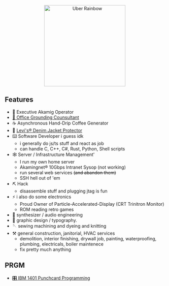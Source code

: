 <p align="center">
  <img style="width: 256px" alt="Uber Rainbow" src="https://user-images.githubusercontent.com/6278999/224653436-de1ee8fd-b408-4eee-b205-9efa3ede0032.png">
</p>

## Features
- 🎱 Executive Akamig Operator
- [🧍 Office Grounding Counsultant](https://twitter.com/_Akamig/status/1551833363454889985?s=20)
- ☕️ Asynchronous Hand-Drip Coffee Generator
- 👖 [Levi's® Denim Jacket Protector](https://twitter.com/_Akamig/status/1512738727432388610?s=20)
- ⌨️ Software Developer i guess idk 
  - i generally do js/ts stuff and react as job
  - can handle C, C++, C#, Rust, Python, Shell scripts
- 🕸️ Server / Infrastructure Management'
  - I run my own home server
  - Akamingnet® 10Gbps Intranet Sysop (not working)
  - run several web services ~~(and abandon them)~~ 
  - SSH hell out of 'em
- ⛏️ Hack
  - disassemble stuff and plugging jtag is fun
- ⚡️ i also do some electronics
  - Proud Owner of Particle-Accelerated-Display (CRT Trinitron Monitor)
  - ROM reading retro games
- 🎹 synthesizer / audio engineering
- 🎨 graphic design / typography.
- 🪡 sewing machining and dyeing and knitting
- ⚒️ general construction, janitorial, HVAC services
  - demolition, interior finishing, drywall job, painting, waterproofing, plumbing, electricals, boiler maintenece
  - fix pretty much anything

## PRGM
- [🎛️ IBM 1401 Punchcard Programming](https://github.com/xnuk/idoru-yameru/blob/master/ibm1401_sps/readyou.md) 


